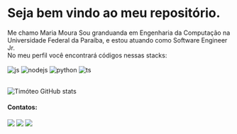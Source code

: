 # Seja bem vindo ao meu repositório.
Me chamo Maria Moura
Sou granduanda em Engenharia da Computação na Universidade Federal da Paraíba, e estou atuando como Software Engineer Jr.
<br/>
No meu perfil você encontrará códigos nessas stacks:

<div style="display: inline_block">
  <img align="center" alt="js" src="https://img.shields.io/badge/JavaScript-F7DF1E?style=for-the-badge&logo=javascript&logoColor=black" />
  <img align="center" alt="nodejs" src="https://img.shields.io/badge/Node.js-43853D?style=for-the-badge&logo=node.js&logoColor=white" />
  <img align="center" alt="python" src="https://img.shields.io/pypi/pyversions/badge?logo=python&logoColor=blue&style=for-the-badge" />
  <img align="center" alt="ts" src="https://img.shields.io/badge/TypeScript-007ACC?style=for-the-badge&logo=typescript&logoColor=white" />

</div>
<br/>

![Timóteo GitHub stats](https://github-readme-stats.vercel.app/api?username=MariaM0ura&show_icons=true&theme=dark&count_private=true)
<br/>

#### Contatos:

<div>
<a href = "mailto:timoteodeveloper@gmail.com"><img src="https://img.shields.io/badge/Gmail-D14836?style=for-the-badge&logo=gmail&logoColor=white" target="_blank"></a>
<a href="https://www.linkedin.com/in/timóteovieira/" target="_blank"><img src="https://img.shields.io/badge/-LinkedIn-%230077B5?style=for-the-badge&logo=linkedin&logoColor=white"></a>   
<a href="https://wa.me/5588999050491" target="_blank"><img src="https://img.shields.io/badge/WhatsApp-25D366?style=for-the-badge&logo=whatsapp&logoColor=white"></a>